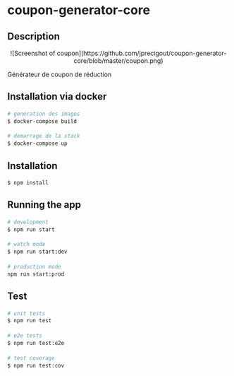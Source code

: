 # coupon-generator-core

## Description

<p align="center">
![Screenshot of coupon](https://github.com/jprecigout/coupon-generator-core/blob/master/coupon.png)
</p>
Générateur de coupon de réduction

## Installation via docker

```bash
# generation des images
$ docker-compose build

# demarrage de la stack
$ docker-compose up
```

## Installation

```bash
$ npm install
```

## Running the app

```bash
# development
$ npm run start

# watch mode
$ npm run start:dev

# production mode
npm run start:prod
```

## Test

```bash
# unit tests
$ npm run test

# e2e tests
$ npm run test:e2e

# test coverage
$ npm run test:cov
```
